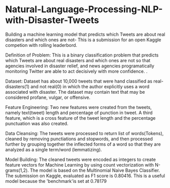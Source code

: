# Natural-Language-Processing-NLP-with-Disaster-Tweets
Building a machine learning model that predicts which Tweets are about real disasters and which ones are not- This is a submission for an open Kaggle competion with rolling leaderbord.



Definition of Problem: This is a binary classification problem that predicts which Tweets are about real disasters and which ones are not so that agencies involved in disaster relief, and news agencies programatically monitoring Twitter are able to act decisively with more confidence.
.


Dataset: Dataset has about 10,000 tweets that were hand classified as real-disasters(1) and not real(0) in which the author explicitly uses a word associated with disaster. The dataset may contain text that may be considered profane, vulgar, or offensive.



Feature Engineering: Two new features were created from the tweets, namely text(tweet) length and percentage of punction in tweet. A third feature, which is a cross feature of the tweet length and the percentage punctuation was also created.



Data Cleansing: The tweets were processed to return list of words(Tokens), cleaned by removing punctiations and stopwords, and then processed further by grouping together the inflected forms of a word so that they are analyzed as a single term/word (lemmatizing).



Model Building: The cleaned tweets were encoded as integers to create feature vectors for Machine Learning by using count vectorization with N-grams(1,2). The model is based on the Multinomial Naive Bayes Classifier. The submission on Kaggle, evaluated as F1 score is 0.80416. This is a useful model because the 'benchmark'is set at 0.78179
